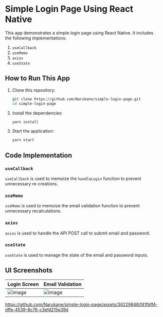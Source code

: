 # Simple Login Page Using React Native

This app demonstrates a simple login page using React Native. It includes the following implementations:
1. `useCallback`
2. `useMemo`
3. `axios`
4. `useState`

## How to Run This App

1. Clone this repository:
    ```bash
    git clone https://github.com/Narukane/simple-login-page.git
    cd simple-login-page
    ```

2. Install the dependencies:
    ```bash
    yarn install
    ```

3. Start the application:
    ```bash
    yarn start
    ```

## Code Implementation

### `useCallback`
`useCallback` is used to memoize the `handleLogin` function to prevent unnecessary re-creations.

### `useMemo`
`useMemo` is used to memoize the email validation function to prevent unnecessary recalculations.

### `axios`
`axios` is used to handle the API POST call to submit email and password.

### `useState`
`useState` is used to manage the state of the email and password inputs.


## UI Screenshots
| Login Screen | Email Validation |
|--------------|---------------|
|![image](https://github.com/Narukane/simple-login-page/assets/36229848/64586b1b-e0c5-4afc-8ff5-46aa771409a4)|![image](https://github.com/Narukane/simple-login-page/assets/36229848/3ca36733-e48b-46a9-8528-290810cf3b35)|

https://github.com/Narukane/simple-login-page/assets/36229848/f41fbff4-dffe-4539-8c76-c3efd215e39d







